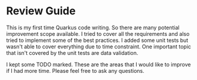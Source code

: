 # Review Guide

This is my first time Quarkus code writing. So there are many potential improvement scope available.
I tried to cover all the requirements and also tried to implement some of the best practices.
I added some unit tests but wasn't able to cover everything due to time constraint. One important topic that isn't covered by the unit tests are data validation.


I kept some TODO marked. These are the areas that I would like to improve if I had more time.
Please feel free to ask any questions.




